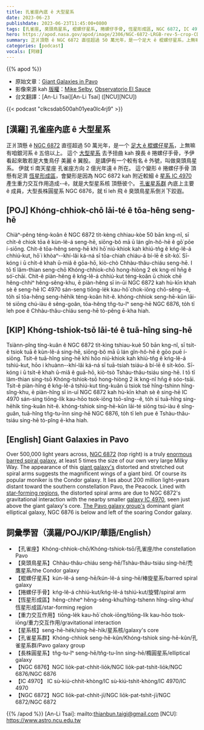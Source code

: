 ```yaml
---
title: 孔雀座內底 ê 大型星系
date: 2023-06-23
publishdate: 2023-06-23T11:45:00+0800
tags: [孔雀座, 臭頭鳥星系, 棍螺仔星系, 捲螺仔手骨, 恆星形成區, NGC 6872, IC 4970, 重力交互作用, 星系核, 孔雀星系群, 長株球星系, NGC 6876]
hero: https://apod.nasa.gov/apod/image/2306/NGC-6872-LRGB-rev-5-crop-CDK-1000-22-May-2023_1024.jpg
summary: 正爿頂懸 ê NGC 6872 直徑超過 50 萬光年，是一个足大 ê 棍螺仔星系，上無嘛有咱銀河系 ê 五倍以上。
categories: [podcast]
vocals: [阿綠]
---
```


{{% apod %}}

- 原始文章：[Giant Galaxies in Pavo](https://apod.nasa.gov/apod/ap230623.html)
- 影像來源 kah [版權][copyright]：[Mike Selby](https://www.facebook.com/masterdarksastro/), [Observatorio El Sauce](https://obstech.cl/)
- 台文翻譯：[An-Li Tsai][An-Li Tsai] ([NCU][NCU])

{{< podcast "clkcsdab500ah01yea0lc4rj9" >}}

## [漢羅] 孔雀座內底 ê 大型星系
正爿頂懸 ê [NGC 6872][NGC 6872] 直徑超過 50 萬光年，是一个 [足大 ê 棍螺仔星系][enormous barred spiral galaxy]，上無嘛有咱銀河系 ê 五倍以上。
這个 [大型星系][giant galaxy's] 去予扭曲 kah 搝長 ê 捲螺仔手骨，予伊看起來敢若是大隻鳥仔 美麗 ê 翼股。
是講伊有一个較有名 ê 外號，叫做臭頭鳥星系。
伊就 tī 南天星座 孔雀座方向 2 億光年遠 ê 所在。
這个變形 ê 捲螺仔手骨 頂懸有足濟 [恆星形成區][star-forming regions]，會變形是因為 NGC 6872 kah 附近較細 ê [星系 IC 4970][galaxy IC 4970] 產生重力交互作用造成--ê，就是大型星系核 頂懸彼个。
[孔雀星系群][The Pavo galaxy group's] 內底上主要 ê 成員，大型長株圓星系 NGC 6876，就 tī leh 飛 ê 臭頭鳥星系倒爿下跤遐。

## [POJ]  Khóng-chhiok-chō lāi-té ê tōa-hêng seng-hē
Chiàⁿ-pêng téng-koân ê NGC 6872 ti̍t-kèng chhiau-kòe 50 bān kng-nî, sī chi̍t-ê chiok tōa ê kùn-lê-á seng-hē, siōng-bô mā ū lán gîn-hô-hē ê gō͘ pōe í-siōng.
Chit-ê tōa-hêng seng-hē khì hō͘ niú-khiok kah khiú-tn̂g ê kńg-lê-á chhiú-kut, hō͘ i khòaⁿ--khí-lâi ká-ná sī tōa-chiah chiáu-á bí-lē ê si̍t-kó͘.
Sī-kóng i ū chi̍t-ê khah ū-miâ ê gōa-hō, kiò-chò Chhàu-thâu-chiáu seng-hē.
I tō tī lâm-thian seng-chō Khóng-chhiok-chō hong-hiòng 2 ek kng-nî hn̄g ê só͘-chāi.
Chit-ê piàn-hêng ê kńg-lê-á chhiú-kut téng-koân ū chiok chē hêng-chhiⁿ hêng-sêng-khu, ē piàn-hêng sī in-ūi NGC 6872 kah hù-kīn khah sè ê seng-hē IC 4970 sán-seng tiōng-le̍k kau-hō͘ chok-iōng chō-sêng--ê, to̍h sī tōa-hêng seng-hēhi̍k téng-koân hit-ê.
khóng-chhiok seng-hē-kûn lāi-té siōng chú-iàu ê sêng-goân, tōa-hêng tn̂g-tu-îⁿ seng-hē NGC 6876, to̍h tī leh poe ê Chhàu-thâu-chiáu seng-hē tò-pêng ē-kha hiah.

## [KIP] Khóng-tshiok-tsō lāi-té ê tuā-hîng sing-hē
Tsiànn-pîng tíng-kuân ê NGC 6872 ti̍t-kìng tshiau-kuè 50 bān kng-nî, sī tsi̍t-ê tsiok tuā ê kùn-lê-á sing-hē, siōng-bô mā ū lán gîn-hô-hē ê gōo puē í-siōng.
Tsit-ê tuā-hîng sing-hē khì hōo niú-khiok kah khiú-tn̂g ê kńg-lê-á tshiú-kut, hōo i khuànn--khí-lâi ká-ná sī tuā-tsiah tsiáu-á bí-lē ê si̍t-kóo.
Sī-kóng i ū tsi̍t-ê khah ū-miâ ê guā-hō, kiò-tsò Tshàu-thâu-tsiáu sing-hē.
I tō tī lâm-thian sing-tsō Khóng-tshiok-tsō hong-hiòng 2 ik kng-nî hn̄g ê sóo-tsāi.
Tsit-ê piàn-hîng ê kńg-lê-á tshiú-kut tíng-kuân ū tsiok tsē hîng-tshinn hîng-sîng-khu, ē piàn-hîng sī in-uī NGC 6872 kah hù-kīn khah sè ê sing-hē IC 4970 sán-sing tiōng-li̍k kau-hōo tsok-iōng tsō-sîng--ê, to̍h sī tuā-hîng sing-hēhi̍k tíng-kuân hit-ê.
khóng-tshiok sing-hē-kûn lāi-té siōng tsú-iàu ê sîng-guân, tuā-hîng tn̂g-tu-înn sing-hē NGC 6876, to̍h tī leh pue ê Tshàu-thâu-tsiáu sing-hē tò-pîng ē-kha hiah.

## [English] Giant Galaxies in Pavo
Over 500,000 light years across, [NGC 6872][NGC 6872] (top right) is a truly [enormous barred spiral galaxy][enormous barred spiral galaxy], at least 5 times the size of our own very large Milky Way.
The appearance of this [giant galaxy's][giant galaxy's] distorted and stretched out spiral arms suggests the magnificent wings of a giant bird.
Of course its popular moniker is the Condor galaxy.
It lies about 200 million light-years distant toward the southern constellation Pavo, the Peacock.
Lined with [star-forming regions][star-forming regions], the distorted spiral arms are due to NGC 6872's gravitational interaction with the nearby smaller [galaxy IC 4970][galaxy IC 4970], seen just above the giant galaxy's core.
[The Pavo galaxy group's][The Pavo galaxy group's] dominant giant elliptical galaxy, NGC 6876 is below and left of the soaring Condor galaxy.

## 詞彙學習（漢羅/POJ/KIP/華語/English）
- 【孔雀座】Khóng-chhiok-chō/Khóng-tshiok-tsō/孔雀座/the constellation Pavo
- 【臭頭鳥星系】Chhàu-thâu-chiáu seng-hē/Tshàu-thâu-tsiáu sing-hē/禿鷹星系/the Condor galaxy
- 【棍螺仔星系】kún-lê-á seng-hē/kún-lê-á sing-hē/棒旋星系/barred spiral galaxy
- 【捲螺仔手骨】kńg-lê-á chhiú-kut/kńg-lê-á tshiú-kut/旋臂/spiral arm
- 【恆星形成區】hêng-chheⁿ hêng-sêng-khu/hîng-tshenn hîng-sîng-khu/恆星形成區/star-forming region
- 【重力交互作用】tiōng-le̍k kau-hō͘ chok-iōng/tiōng-li̍k kau-hōo tsok-iōng/重力交互作用/gravitational interaction
- 【星系核】seng-hē-he̍k/sing-hē-hi̍k/星系核/galaxy's core
- 【孔雀星系群】Khóng-chhiok seng-hē-kûn/Khóng-tshiok sing-hē-kûn/孔雀星系群/Pavo galaxy group
- 【長株圓星系】tn̂g-tu-îⁿ seng-hē/tn̂g-tu-înn sing-hē/橢圓星系/elliptical galaxy
- 【NGC 6876】NGC lio̍k-pat-chhit-lio̍k/NGC lio̍k-pat-tshit-lio̍k/NGC 6876/NGC 6876
- 【IC 4970】 IC sù-kiú-chhit-khòng/IC sù-kiú-tshit-khòng/IC 4970/IC 4970
- 【NGC 6872】NGC lio̍k-pat-chhit-jī/NGC lio̍k-pat-tshit-jī/NGC 6872/NGC 6872

{{% /apod %}}
[An-Li Tsai]: mailto:thianbun.taigi@gmail.com
[NCU]: https://www.astro.ncu.edu.tw

[copyright]: https://apod.nasa.gov/apod/fap/lib/about_apod.html#srapply
[License]: https://creativecommons.org/licenses/by/2.0/

[NGC 6872]:http://www.eso.org/public/images/eso9924b/
[enormous barred spiral galaxy]:https://ui.adsabs.harvard.edu/abs/2007A%26A...464..155H/abstract
[giant galaxy's]:https://apod.nasa.gov/apod/ap110403.html
[star-forming regions]:https://ui.adsabs.harvard.edu/abs/2009ApJ...691.1921M/abstract
[galaxy IC 4970]:http://chandra.harvard.edu/photo/2009/ngc6872/
[The Pavo galaxy group's]:https://www.astroexplorer.org/details/apj296376f1
